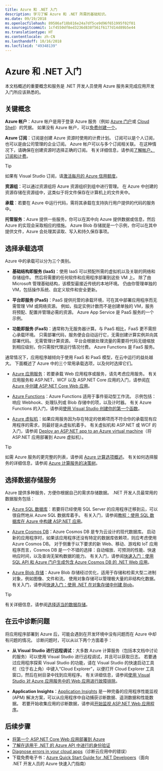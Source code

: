 ```yaml
---
title: Azure 和 .NET 入门
description: 学习了解 Azure 和 .NET 所需的基础知识。
ms.date: 09/19/2018
ms.openlocfilehash: 89586af18b816e24a7df5ce9d96f651995f02f01
ms.sourcegitcommit: 1cf4550df8ed3236d838f561f6177d14d89b5e44
ms.translationtype: HT
ms.contentlocale: zh-CN
ms.lasthandoff: 10/16/2018
ms.locfileid: "49348139"
---
```

# <a name="get-started-with-azure-and-net"></a>Azure 和 .NET 入门

本文档概述的重要概念和服务是 .NET 开发人员使用 Azure 服务来完成应用开发入门所应该熟悉的。

## <a name="key-concepts"></a>关键概念

**Azure 帐户**：Azure 帐户是用于登录 Azure 服务（例如 [Azure 门户](https://portal.azure.com)或 [Cloud Shell](https://shell.azure.com)）的凭据。 如果没有 Azure 帐户，可以[免费创建一个](https://azure.microsoft.com/free/dotnet/)。

**Azure 订阅**：订阅是创建 Azure 资源时使用的计费计划。 订阅可以是个人订阅，也可以是由公司管理的企业订阅。 Azure 帐户可以与多个订阅相关联。 在这种情况下，请确保在创建资源时选择正确的订阅。 有关详细信息，请参阅[了解帐户、订阅和计费](https://docs.microsoft.com/azure/guides/developer/azure-developer-guide#understanding-accounts-subscriptions-and-billing)。

> [!TIP]
> 如果有 Visual Studio 订阅，请[激活每月的 Azure 信用额度](https://azure.microsoft.com/pricing/member-offers/credit-for-visual-studio-subscribers/)。

**资源组**：可以通过资源组将 Azure 资源组织到组中进行管理。 在 Azure 中创建的资源存储在资源组中，这类似于将文件保存在计算机上的文件夹中。

**承载**：若要在 Azure 中运行代码，需将其承载在支持执行用户提供的代码的服务中。

**托管服务**：Azure 提供一些服务，你可以在其中向 Azure 提供数据或信息，然后 Azure 的实现会采取相应的措施。 Azure Blob 存储就是一个示例，你可以在其中提供文件，Azure 会处理其读取、写入和持久保存事项。

## <a name="choosing-a-hosting-option"></a>选择承载选项

Azure 中的承载可以分为三个类别。

* **基础结构即服务 (IaaS)**：使用 IaaS 可以预配所需的虚拟机以及关联的网络和存储组件。 然后将需要的任何软件和应用程序部署到这些 VM 上。 除了由 Microsoft 管理基础结构，该模型最接近传统的本地环境。 仍由你管理单独的 VM，包括操作系统、自定义软件和安全更新。

* **平台即服务 (PaaS)**：PaaS 提供托管的承载环境，可在其中部署应用程序而无需管理 VM 或网络资源。 例如，指定实例计数而不是创建单独的 VM，服务将预配、配置并管理必需的资源。 Azure App Service 是 PaaS 服务的一个示例。
  
* **功能即服务 (FaaS)**：通常称为无服务器计算。与 PaaS 相比，FaaS 更不需担心承载环境。 只需部署代码，服务便会自动运行它，无需创建计算实例并向其部署代码。 无需管理计算资源。 平台会根据处理流量的需要将代码无缝缩放到相应级别，你只需按代理运行情况付费。 Azure Functions 是 FaaS 服务。

通常情况下，应用程序越倾向于使用 FaaS 和 PaaS 模型，在云中运行的益处越大。 下面概述了 Azure 中的三个常用承载选项，以及何时选择它们。

* [Azure 应用服务](https://docs.microsoft.com/azure/app-service/app-service-value-prop-what-is)：若要承载 Web 应用程序或服务，请先考虑应用服务。 有关应用服务和 ASP.NET、WCF 以及 ASP.NET Core 应用的入门，请参阅[在 Azure 中创建 ASP.NET Core Web 应用](https://docs.microsoft.com/azure/app-service/app-service-web-get-started-dotnet)。

* [Azure Functions](https://docs.microsoft.com/azure/azure-functions/functions-overview)：Azure Functions 适用于事件驱动型工作流。 示例包括：响应 Webhook、处理队列或 Blob 存储中的项，以及计时器。 有关 Azure Functions 的入门，请参阅[使用 Visual Studio 创建你的第一个函数](https://docs.microsoft.com/azure/azure-functions/functions-create-your-first-function-visual-studio)。

* [Azure 虚拟机](https://docs.microsoft.com/azure/virtual-machines/)：如果应用服务因为存在特定的依赖项而不符合你的承载现有应用程序的需求，则最好是从虚拟机着手。 有关虚拟机和 ASP.NET 或 WCF 的入门，请参阅 [Deploy an ASP.NET app to an Azure virtual machine](https://tutorials.visualstudio.com/aspnet-vm/intro)（将 ASP.NET 应用部署到 Azure 虚拟机）。

> [!TIP]
> 如需 Azure 服务的更完整的列表，请参阅 [Azure 计算选项概述](https://docs.microsoft.com/azure/architecture/guide/technology-choices/compute-overview#azure-compute-options)。 有关如何选择服务的详细信息，请参阅 [Azure 计算服务的决策树](https://docs.microsoft.com/azure/architecture/guide/technology-choices/compute-decision-tree)。

## <a name="choosing-a-data-storage-service"></a>选择数据存储服务

Azure 提供多种服务，方便你根据自己的需求存储数据。 .NET 开发人员最常用的数据服务包括：

* [Azure SQL 数据库](https://docs.microsoft.com/azure/sql-database/)：若要将已经使用 SQL Server 的应用程序迁移到云，可以很自然地从 Azure SQL 数据库着手。 有关入门，请参阅[教程：使用 SQL 数据库在 Azure 中构建 ASP.NET 应用](https://docs.microsoft.com/azure/app-service/app-service-web-tutorial-dotnet-sqldatabase)。

* [Azure Cosmos DB](https://docs.microsoft.com/azure/cosmos-db/)：Azure Cosmos DB 是专为云设计的现代数据库。 启动新的应用程序时，如果该应用程序还没有特定的数据库依赖项，则应考虑使用 Azure Cosmos DB。 对于侧重于以下要求的新 Web、移动、游戏和 IoT 应用程序而言，Cosmos DB 是一个不错的选择：自动缩放、可预测的性能、快速响应时间，以及查询无架构数据的能力。 有关入门，请参阅[快速入门：使用 SQL API 和 Azure 门户生成包含 Azure Cosmos DB 的 .NET Web 应用](https://docs.microsoft.com/azure/cosmos-db/create-sql-api-dotnet)。

* [Azure Blob 存储](https://docs.microsoft.com/azure/storage/)：Azure Blob 存储经过优化，适用于存储和检索大型二进制对象，例如图像、文件和流。 使用对象存储可以管理极大量的非结构化数据。 有关入门，请参阅[快速入门：使用 .NET 在对象存储中创建 Blob](https://docs.microsoft.com/azure/storage/blobs/storage-quickstart-blobs-dotnet)。

> [!TIP]
> 有关详细信息，请参阅[选择适当的数据存储](https://docs.microsoft.com/azure/architecture/guide/technology-choices/data-store-overview)。

## <a name="diagnosing-problems-in-the-cloud"></a>在云中诊断问题
将应用程序部署到 Azure 后，可能会遇到在开发环境中没有问题而在 Azure 中却有问题的情况。 诊断问题时，可以从以下两个方面着手：

* **从 Visual Studio 进行远程调试**：大多数 Azure 计算服务（包括本文档中讨论的服务）可以使用 Visual Studio 进行远程调试，并且可以获取日志。 若要通过应用程序探索 Visual Studio 的功能，请在 Visual Studio 的快速启动工具栏（位于右上角）中键入“Cloud Explorer”，以便打开 Cloud Explorer 工具窗口，然后在树目录中找到应用程序。 有关详细信息，请参阅[使用 Visual Studio 对 Azure 应用服务中的 Web 应用进行故障排除](https://docs.microsoft.com/azure/app-service/web-sites-dotnet-troubleshoot-visual-studio#remotedebug)。

* **Application Insights**：[Application Insights](https://docs.microsoft.com/azure/application-insights/) 是一种完备的应用程序性能监视 (APM) 解决方案，可以从应用程序中自动捕获诊断数据、遥测数据和性能数据。 若要开始收集应用的诊断数据，请参阅[开始监视 ASP.NET Web 应用程序](https://docs.microsoft.com/azure/application-insights/quick-monitor-portal)。

## <a name="next-steps"></a>后续步骤

* [将第一个 ASP.NET Core Web 应用部署到 Azure](https://docs.microsoft.com/azure/app-service/app-service-web-get-started-dotnet)
* [了解在适用于 .NET 的 Azure API 中进行的身份验证](dotnet-sdk-azure-authenticate.md)
* [Diagnose errors in your cloud apps](https://blogs.msdn.microsoft.com/webdev/2018/02/07/diagnosing-errors-on-your-cloud-apps)（诊断云应用中的错误）
* 下载免费电子书：[Azure Quick Start Guide for .NET Developers](https://www.microsoft.com/net/download/thank-you/azure-quick-start-ebook)（面向 .NET 开发人员的 Azure 快速入门指南）
